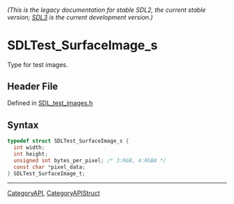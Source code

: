 ###### (This is the legacy documentation for stable SDL2, the current stable version; [SDL3](https://wiki.libsdl.org/SDL3/) is the current development version.)
# SDLTest_SurfaceImage_s

Type for test images.

## Header File

Defined in [SDL_test_images.h](https://github.com/libsdl-org/SDL/blob/SDL2/include/SDL_test_images.h)

## Syntax

```c
typedef struct SDLTest_SurfaceImage_s {
  int width;
  int height;
  unsigned int bytes_per_pixel; /* 3:RGB, 4:RGBA */
  const char *pixel_data;
} SDLTest_SurfaceImage_t;
```

----
[CategoryAPI](CategoryAPI), [CategoryAPIStruct](CategoryAPIStruct)

